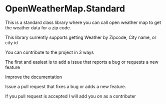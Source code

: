 # OpenWeatherMap.Standard


This is a standard class library where you can call open weather map to get the weather data for a zip code.

This library currently supports getting Weather by Zipcode, City name, or city id




You can contribute to the project in 3 ways

The first and easiest is to add a issue that reports a bug or requests a new feature

Improve the documentation

Issue a pull request that fixes a bug or adds a new feature.

If you pull request is accepted I will add you on as a contributer
